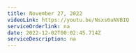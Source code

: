 ```yaml
---
title: November 27, 2022
videoLink: https://youtu.be/Nsxs6uNVBIQ
serviceOrderlink: na
date: 2022-12-02T00:02:45.714Z
serviceDescription: n﻿a
---
```

